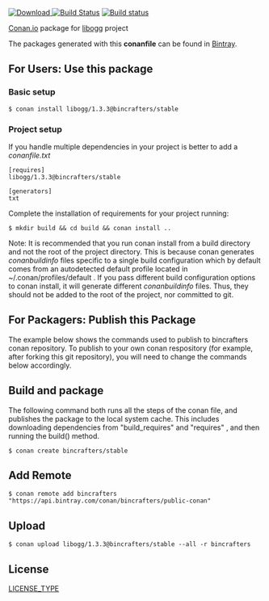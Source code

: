 [ ![Download](https://api.bintray.com/packages/bincrafters/public-conan/libogg%3Abincrafters/images/download.svg) ](https://bintray.com/bincrafters/public-conan/libogg%3Abincrafters/_latestVersion)
[![Build Status](https://travis-ci.org/bincrafters/conan-libogg.svg?branch=stable%2F1.3.3)](https://travis-ci.org/bincrafters/conan-libogg)
[![Build status](https://ci.appveyor.com/api/projects/status/sxs9n6vb8nqa92l5?svg=true)](https://ci.appveyor.com/project/BinCrafters/conan-libogg)

[Conan.io](https://conan.io) package for [libogg](https://github.com/someauthor/libogg) project

The packages generated with this **conanfile** can be found in [Bintray](https://bintray.com/bincrafters/public-conan/libogg%3Abincrafters).

## For Users: Use this package

### Basic setup

    $ conan install libogg/1.3.3@bincrafters/stable

### Project setup

If you handle multiple dependencies in your project is better to add a *conanfile.txt*

    [requires]
    libogg/1.3.3@bincrafters/stable

    [generators]
    txt

Complete the installation of requirements for your project running:

    $ mkdir build && cd build && conan install ..

Note: It is recommended that you run conan install from a build directory and not the root of the project directory.  This is because conan generates *conanbuildinfo* files specific to a single build configuration which by default comes from an autodetected default profile located in ~/.conan/profiles/default .  If you pass different build configuration options to conan install, it will generate different *conanbuildinfo* files.  Thus, they should not be added to the root of the project, nor committed to git.

## For Packagers: Publish this Package

The example below shows the commands used to publish to bincrafters conan repository. To publish to your own conan respository (for example, after forking this git repository), you will need to change the commands below accordingly.

## Build and package

The following command both runs all the steps of the conan file, and publishes the package to the local system cache.  This includes downloading dependencies from "build_requires" and "requires" , and then running the build() method.

    $ conan create bincrafters/stable

## Add Remote

    $ conan remote add bincrafters "https://api.bintray.com/conan/bincrafters/public-conan"

## Upload

    $ conan upload libogg/1.3.3@bincrafters/stable --all -r bincrafters

## License
[LICENSE_TYPE](LICENSE)
